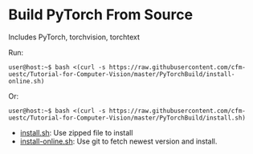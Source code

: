# Build PyTorch From Source

Includes PyTorch, torchvision, torchtext

Run:

```console
user@host:~$ bash <(curl -s https://raw.githubusercontent.com/cfm-uestc/Tutorial-for-Computer-Vision/master/PyTorchBuild/install-online.sh)
```

Or:

```console
user@host:~$ bash <(curl -s https://raw.githubusercontent.com/cfm-uestc/Tutorial-for-Computer-Vision/master/PyTorchBuild/install.sh)
```


* [install.sh](install.sh): Use zipped file to install
* [install-online.sh](install-online.sh): Use git to fetch newest version and install. 
